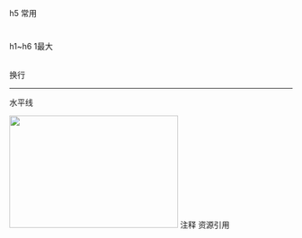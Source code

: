 h5 常用

<h1></h1> h1~h6 1最大

<p></p>

<body></body>

<br />换行
<hr />水平线

<a href="http://www.baidu.com"></a>

<img src="img/bbb5d1782a102ce848ba96d69bab8de5.jpg" width="300" height="200"/>

<!-- -->注释
<!-- 
//-->
<!--这是一段注释。注释不会在浏览器中显示。-->

<link>资源引用
<style>定义样式
<div>节
<a href="">创建链接

<center></center> 内容本行居中
<strong></strong>内容强调加粗


属性
class
id
style
```
background-color;
font-family;
color;
font-size="20px";
text-align;
font-weight:bold;
```
title

